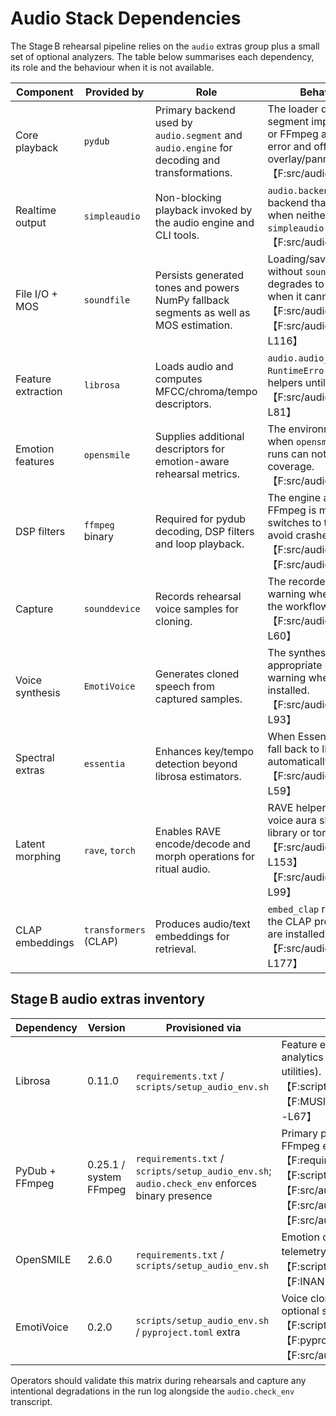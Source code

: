 # Audio Stack Dependencies

The Stage B rehearsal pipeline relies on the `audio` extras group plus a
small set of optional analyzers. The table below summarises each dependency,
its role and the behaviour when it is not available.

| Component | Provided by | Role | Behaviour when missing |
| --- | --- | --- | --- |
| Core playback | `pydub` | Primary backend used by `audio.segment` and `audio.engine` for decoding and transformations. | The loader drops to the NumPy segment implementation when pydub or FFmpeg are unavailable, logging an error and offering only basic overlay/panning features.【F:src/audio/segment.py†L4-L104】 |
| Realtime output | `simpleaudio` | Non-blocking playback invoked by the audio engine and CLI tools. | `audio.backends` falls back to a no-op backend that only writes WAV files when neither `soundfile` nor `simpleaudio` are present.【F:src/audio/backends.py†L1-L69】 |
| File I/O + MOS | `soundfile` | Persists generated tones and powers NumPy fallback segments as well as MOS estimation. | Loading/saving raises a `RuntimeError` without `soundfile`; the voice cloner degrades to a baseline MOS of 1.0 when it cannot read waveforms.【F:src/audio/segment.py†L60-L120】【F:src/audio/voice_cloner.py†L70-L116】 |
| Feature extraction | `librosa` | Loads audio and computes MFCC/chroma/tempo descriptors. | `audio.audio_ingestion` raises a `RuntimeError` for loaders and feature helpers until librosa is installed.【F:src/audio/audio_ingestion.py†L12-L81】 |
| Emotion features | `opensmile` | Supplies additional descriptors for emotion-aware rehearsal metrics. | The environment check logs a warning when `opensmile` is missing so Stage B runs can note reduced telemetry coverage.【F:src/audio/check_env.py†L12-L44】 |
| DSP filters | `ffmpeg` binary | Required for pydub decoding, DSP filters and loop playback. | The engine aborts playback when FFmpeg is missing and the loader switches to the NumPy backend to avoid crashes.【F:src/audio/segment.py†L60-L83】【F:src/audio/engine.py†L183-L207】 |
| Capture | `sounddevice` | Records rehearsal voice samples for cloning. | The recorder emits silence and logs a warning when `sounddevice` is absent so the workflow still completes.【F:src/audio/voice_cloner.py†L32-L60】 |
| Voice synthesis | `EmotiVoice` | Generates cloned speech from captured samples. | The synthesiser emits silence of appropriate duration and logs a warning when EmotiVoice is not installed.【F:src/audio/voice_cloner.py†L62-L93】 |
| Spectral extras | `essentia` | Enhances key/tempo detection beyond librosa estimators. | When Essentia is missing the helpers fall back to librosa algorithms automatically.【F:src/audio/audio_ingestion.py†L29-L59】 |
| Latent morphing | `rave`, `torch` | Enables RAVE encode/decode and morph operations for ritual audio. | RAVE helpers raise `RuntimeError` and voice aura skips morphing when the library or torch backend is unavailable.【F:src/audio/dsp_engine.py†L95-L153】【F:src/audio/voice_aura.py†L92-L99】 |
| CLAP embeddings | `transformers` (CLAP) | Produces audio/text embeddings for retrieval. | `embed_clap` raises a `RuntimeError` until the CLAP processor, model and torch are installed.【F:src/audio/audio_ingestion.py†L33-L177】 |

## Stage B audio extras inventory

| Dependency | Version | Provisioned via | Primary usage |
| --- | --- | --- | --- |
| Librosa | 0.11.0 | `requirements.txt` / `scripts/setup_audio_env.sh` | Feature extraction for ingestion and rehearsal analytics (`audio_ingestion`, MUSIC foundation utilities).【F:requirements.txt†L24-L28】【F:scripts/setup_audio_env.sh†L10-L18】【F:MUSIC_FOUNDATION/music_foundation.py†L18-L67】 |
| PyDub + FFmpeg | 0.25.1 / system FFmpeg | `requirements.txt` / `scripts/setup_audio_env.sh`; `audio.check_env` enforces binary presence | Primary playback backend for segment/engine; FFmpeg enables decoding, looping and DSP paths.【F:requirements.txt†L20-L36】【F:scripts/setup_audio_env.sh†L9-L22】【F:src/audio/segment.py†L45-L120】【F:src/audio/engine.py†L37-L207】【F:src/audio/check_env.py†L9-L61】 |
| OpenSMILE | 2.6.0 | `requirements.txt` / `scripts/setup_audio_env.sh` | Emotion descriptors for listening and rehearsal telemetry.【F:requirements.txt†L29-L36】【F:scripts/setup_audio_env.sh†L10-L18】【F:INANNA_AI/listening_engine.py†L21-L145】 |
| EmotiVoice | 0.2.0 | `scripts/setup_audio_env.sh` / `pyproject.toml` extra | Voice cloning output for avatar narration when the optional synthesiser is available.【F:scripts/setup_audio_env.sh†L10-L18】【F:pyproject.toml†L74-L83】【F:src/audio/voice_cloner.py†L62-L116】 |

Operators should validate this matrix during rehearsals and capture any
intentional degradations in the run log alongside the `audio.check_env`
transcript.
